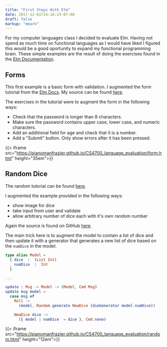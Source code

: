 ```yaml
---
title: "First Steps With Elm"
date: 2017-12-01T14:16:23-07:00
draft: false
markup: "mmark"
---
```


For my computer languages class I decided to evaluate Elm. Having not spend as much time on functional languages as I would have liked I figured this would be a good oportunity to expand my functional programming brain. These simple examples are the result of doing the exercises found in the [Elm Documentation](https://guide.elm-lang.org/).

## Forms 

This first example is a basic form with validation. I augmented the form tutorial from the [Elm Docs](https://guide.elm-lang.org/architecture/user_input/forms.html). My source can be found [here](https://github.com/pianomanfrazier/CS4700_language_evaluation/blob/master/form.elm).

The exercises in the tutorial were to augment the form in the following ways:

- Check that the password is longer than 8 characters.
- Make sure the password contains upper case, lower case, and numeric characters.
- Add an additional field for age and check that it is a number.
- Add a "Submit" button. Only show errors after it has been pressed.

{{< iframe src="https://pianomanfrazier.github.io/CS4700_language_evaluation/form.html" height="35em">}}

## Random Dice

The random tutorial can be found [here](https://guide.elm-lang.org/architecture/effects/random.html).

I augmented the example provided in the following ways:

- show image for dice
- take input from user and validate
- allow arbitrary number of dice each with it's own random number

Again the source is found on GitHub [here](https://github.com/pianomanfrazier/CS4700_language_evaluation/blob/master/random.elm).

The main trick here is to augment the model to contain a list of dice and then update it with a generator that generates a new list of dice based on the `numDice` in the model. 

```elm
type alias Model =
  { dice  :  (List Int)
  , numDice  :  Int
  }

...

update : Msg -> Model -> (Model, Cmd Msg)
update msg model =
  case msg of
    Roll ->
      (model, Random.generate NewDice (dieGenerator model.numDice))

    NewDice dice ->
      ({ model | numDice  = dice }, Cmd.none)
```


{{< iframe src="https://pianomanfrazier.github.io/CS4700_language_evaluation/random.html" height="12em">}}

